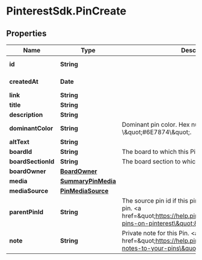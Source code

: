 # PinterestSdk.PinCreate

## Properties

Name | Type | Description | Notes
------------ | ------------- | ------------- | -------------
**id** | **String** |  | [optional] [readonly] 
**createdAt** | **Date** |  | [optional] [readonly] 
**link** | **String** |  | [optional] 
**title** | **String** |  | [optional] 
**description** | **String** |  | [optional] 
**dominantColor** | **String** | Dominant pin color. Hex number, e.g. \\\&quot;#6E7874\\\&quot;. | [optional] 
**altText** | **String** |  | [optional] 
**boardId** | **String** | The board to which this Pin belongs. | [optional] 
**boardSectionId** | **String** | The board section to which this Pin belongs. | [optional] 
**boardOwner** | [**BoardOwner**](BoardOwner.md) |  | [optional] 
**media** | [**SummaryPinMedia**](SummaryPinMedia.md) |  | [optional] 
**mediaSource** | [**PinMediaSource**](PinMediaSource.md) |  | [optional] 
**parentPinId** | **String** | The source pin id if this pin was saved from another pin. &lt;a href&#x3D;\&quot;https://help.pinterest.com/article/save-pins-on-pinterest\&quot;&gt;Learn more&lt;/a&gt;. | [optional] 
**note** | **String** | Private note for this Pin. &lt;a href&#x3D;\&quot;https://help.pinterest.com/en/article/add-notes-to-your-pins\&quot;&gt;Learn more&lt;/a&gt;. | [optional] 


